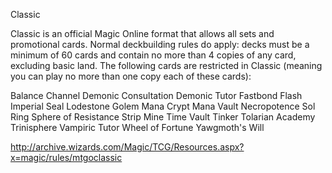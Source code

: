 Classic

Classic is an official Magic Online format that allows all sets and promotional cards. Normal deckbuilding rules do apply: decks must be a minimum of 60 cards and contain no more than 4 copies of any card, excluding basic land. The following cards are restricted in Classic (meaning you can play no more than one copy each of these cards):

Balance
Channel
Demonic Consultation
Demonic Tutor
Fastbond
Flash
Imperial Seal
Lodestone Golem
Mana Crypt
Mana Vault
Necropotence
Sol Ring
Sphere of Resistance
Strip Mine
Time Vault
Tinker
Tolarian Academy
Trinisphere
Vampiric Tutor
Wheel of Fortune
Yawgmoth's Will

http://archive.wizards.com/Magic/TCG/Resources.aspx?x=magic/rules/mtgoclassic

